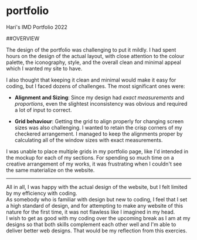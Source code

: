 # portfolio
Hari's IMD Portfolio 2022

##OVERVIEW

The design of the portfolio was challenging to put it mildly. I had spent hours on the design of the actual layout, with close attention to the colour palette, the iconography, style, and the overall clean and minimal appeal which I wanted my site to have.

I also thought that keeping it clean and minimal would make it easy for coding, but I faced dozens of challenges. The most significant ones were:

* __Alignment and Sizing__: Since my design had *exact measurements* and *proportions*, even the slightest inconsistency was obvious and required a lot of input to correct.

* __Grid behaviour__: Getting the grid to align properly for changing screen sizes was also challenging. I wanted to retain the crisp corners of my checkered arrangement. I managed to keep the alignments proper by calculating all of the window sizes with exact measurements.  

I was unable to place multiple grids in my portfolio page, like I'd intended in the mockup for each of my sections. For spending so much time on a creative arrangement of my works, it was frustrating when I couldn't see the same materialize on the website.

---

All in all, I was happy with the actual design of the website, but I felt limited by my efficiency with coding.  
As somebody who is familiar with design but new to coding, I feel that I set a high standard of design, and for attempting to make any website of this nature for the first time, it was not flawless like I imagined in my head.  
I wish to get as good with my coding over the upcoming break as I am at my designs so that both skills complement each other well and I'm able to deliver better web designs. That would be my reflection from this exercies.